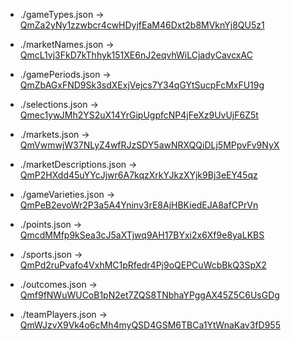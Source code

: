 - ./gameTypes.json → [QmZa2yNy1zzwbcr4cwHDyjfEaM46Dxt2b8MVknYj8QU5z1](https://ipfs.bookmaker.xyz/ipfs/QmZa2yNy1zzwbcr4cwHDyjfEaM46Dxt2b8MVknYj8QU5z1)

- ./marketNames.json → [QmcL1vj3FkD7kThhyk151XE6nJ2eqvhWiLCjadyCavcxAC](https://ipfs.bookmaker.xyz/ipfs/QmcL1vj3FkD7kThhyk151XE6nJ2eqvhWiLCjadyCavcxAC)

- ./gamePeriods.json → [QmZbAGxFND9Sk3sdXExjVejcs7Y34qGYtSucpFcMxFU19g](https://ipfs.bookmaker.xyz/ipfs/QmZbAGxFND9Sk3sdXExjVejcs7Y34qGYtSucpFcMxFU19g)

- ./selections.json → [Qmec1ywJMh2YS2uX14YrGipUgpfcNP4jFeXz9UvUjF6Z5t](https://ipfs.bookmaker.xyz/ipfs/Qmec1ywJMh2YS2uX14YrGipUgpfcNP4jFeXz9UvUjF6Z5t)

- ./markets.json → [QmVwmwjW37NLyZ4wfRJzSDY5awNRXQQiDLj5MPpvFv9NyX](https://ipfs.bookmaker.xyz/ipfs/QmVwmwjW37NLyZ4wfRJzSDY5awNRXQQiDLj5MPpvFv9NyX)

- ./marketDescriptions.json → [QmP2HXdd45uYYcJjwr6A7kqzXrkYJkzXYjk9Bj3eEY45qz](https://ipfs.bookmaker.xyz/ipfs/QmP2HXdd45uYYcJjwr6A7kqzXrkYJkzXYjk9Bj3eEY45qz)

- ./gameVarieties.json → [QmPeB2evoWr2P3a5A4Yninv3rE8AjHBKiedEJA8afCPrVn](https://ipfs.bookmaker.xyz/ipfs/QmPeB2evoWr2P3a5A4Yninv3rE8AjHBKiedEJA8afCPrVn)

- ./points.json → [QmcdMMfp9kSea3cJ5aXTjwq9AH17BYxi2x6Xf9e8yaLKBS](https://ipfs.bookmaker.xyz/ipfs/QmcdMMfp9kSea3cJ5aXTjwq9AH17BYxi2x6Xf9e8yaLKBS)

- ./sports.json → [QmPd2ruPvafo4VxhMC1pRfedr4Pj9oQEPCuWcbBkQ3SpX2](https://ipfs.bookmaker.xyz/ipfs/QmPd2ruPvafo4VxhMC1pRfedr4Pj9oQEPCuWcbBkQ3SpX2)

- ./outcomes.json → [Qmf9fNWuWUCoB1pN2et7ZQS8TNbhaYPggAX45Z5C6UsGDg](https://ipfs.bookmaker.xyz/ipfs/Qmf9fNWuWUCoB1pN2et7ZQS8TNbhaYPggAX45Z5C6UsGDg)

- ./teamPlayers.json → [QmWJzvX9Vk4o6cMh4myQSD4GSM6TBCa1YtWnaKav3fD955](https://ipfs.bookmaker.xyz/ipfs/QmWJzvX9Vk4o6cMh4myQSD4GSM6TBCa1YtWnaKav3fD955)
